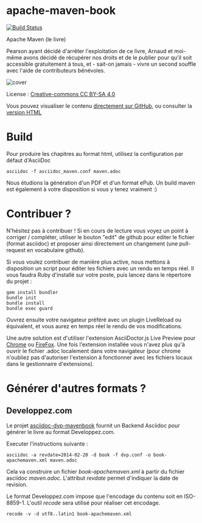 apache-maven-book
=================

[![Build Status](https://travis-ci.org/ndeloof/apache-maven-book.svg)](https://travis-ci.org/ndeloof/apache-maven-book/)

Apache Maven (le livre)

Pearson ayant décidé d'arrêter l'exploitation de ce livre, Arnaud et moi-même avons décidé de récupérer nos droits et de le publier pour qu'il soit accessible gratuitement à tous, et - sait-on jamais - vivre un second souffle avec l'aide de contributeurs bénévoles.

![cover](cover.jpg)

License : [Creative-commons CC BY-SA 4.0](http://creativecommons.org/licenses/by-nc-sa/4.0/deed.fr)

Vous pouvez visualiser le contenu [directement sur GitHub](https://github.com/ndeloof/apache-maven-book/blob/master/maven.adoc), ou consulter la [version HTML](https://ndeloof.github.io/apache-maven-book/)


Build
=====

Pour produire les chapitres au format html, utilisez la configuration par défaut d'AsciiDoc

    asciidoc -f asciidoc_maven.conf maven.adoc
  
Nous étudions la génération d'un PDF et d'un format ePub.
Un build maven est également à votre disposition si vous y tenez vraiment :)  

Contribuer ?
==============

N'hésitez pas à contribuer ! Si en cours de lecture vous voyez un point à corriger / compléter, utiliser le bouton "edit" de github pour editer le fichier (format asciidoc) et proposer ainsi directement un changement (une pull-request en vocabulaire github).

Si vous voulez contribuer de manière plus active, nous mettons à disposition un script pour éditer les fichiers avec un rendu en temps réel. Il vous faudra Ruby d'installé sur votre poste, puis lancez dans le répertoire du projet :

    gem install bundler
    bundle init
    bundle install
    bundle exec guard

Ouvrez ensuite votre navigateur préféré avec un plugin LiveReload ou équivalent, et vous aurez en temps réel le rendu de vos modifications.

Une autre solution est d'utiliser l'extension AsciiDoctor.js Live Preview pour [Chrome](https://chrome.google.com/webstore/detail/asciidoctorjs-live-previe/iaalpfgpbocpdfblpnhhgllgbdbchmia) ou [FireFox](https://addons.mozilla.org/en-US/firefox/addon/asciidoctorjs-live-preview/). Une fois l'extension installée vous n'avez plus qu'à ouvrir le fichier .adoc localement dans votre navigateur (pour chrome n'oubliez pas d'autoriser l'extension à fonctionner avec les fichiers locaux dans le gestionnaire d'extensions).

Générer d'autres formats ?
==========================

Developpez.com
--------------


Le projet [asciidoc-dvp-mavenbook](https://github.com/mickaelbaron/asciidoc-dvp-mavenbook) fournit un Backend Asciidoc pour générer le livre au format Developpez.com.

Executer l'instructions suivante :

    asciidoc -a revdate=2014-02-20 -d book -f dvp.conf -o book-apachemaven.xml maven.adoc

Cela va construire un fichier _book-apachemaven.xml_ à partir du fichier asciidoc _maven.adoc_. L'attribut _revdate_ permet d'indiquer la date de revision.

Le format Developpez.com impose que l'encodage du contenu soit en ISO-8859-1. L'outil _recode_ sera utilisé pour réaliser cet encodage.

    recode -v -d utf8..latin1 book-apachemaven.xml
